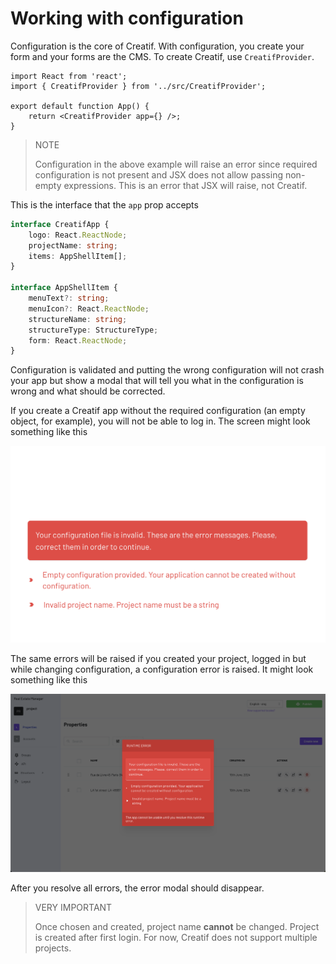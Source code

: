 # Working with configuration

Configuration is the core of Creatif. With configuration, you create your
form and your forms are the CMS. To create Creatif, use `CreatifProvider`.

```tsx
import React from 'react';
import { CreatifProvider } from '../src/CreatifProvider';

export default function App() {
    return <CreatifProvider app={} />;
}
```

> NOTE
>
> Configuration in the above example will raise an error since
> required configuration is not present and JSX does not allow
> passing non-empty expressions. This is an error that JSX will
> raise, not Creatif.

This is the interface that the `app` prop accepts

```ts
interface CreatifApp {
    logo: React.ReactNode;
    projectName: string;
    items: AppShellItem[];
}

interface AppShellItem {
    menuText?: string;
    menuIcon?: React.ReactNode;
    structureName: string;
    structureType: StructureType;
    form: React.ReactNode;
}
```

Configuration is validated and putting the wrong configuration will not crash
your app but show a modal that will tell you what in the configuration is wrong
and what should be corrected.

If you create a Creatif app without the required configuration (an empty object, for example),
you will not be able to log in. The screen might look something like this

![Configuration error on login screen](_images/configuration_login_config_error_screen.png 'Configuration error on login screen')

The same errors will be raised if you created your project, logged in but while changing configuration,
a configuration error is raised. It might look something like this

![Configuration runtime error](_images/configuration_runtime_error.png 'Configuration runtime error')

After you resolve all errors, the error modal should disappear.

> VERY IMPORTANT
> 
> Once chosen and created, project name **cannot** be changed. Project is created
> after first login. For now, Creatif does not support multiple projects.

